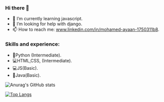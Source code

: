  
### Hi there 👋


- 🌱 I’m currently learning javascript.
- 🤔 I’m looking for help with django.
- 📫 How to reach me: www.linkedin.com/in/mohamed-ayaan-1750311b8.


### Skills and experience:

- 🐍Python (Intermediate).
- 💻HTML,CSS, (Intermediate).
- 💻JS(Basic).
- 🦚Java(Basic).



![Anurag's GitHub stats](https://github-readme-stats.vercel.app/api?username=Mohamed-Ayaan358&show_icons=true&theme=tokyonight)


[![Top Langs](https://github-readme-stats.vercel.app/api/top-langs/?username=Mohamed-Ayaan358&layout=compact)](https://github.com/anuraghazra/github-readme-stats)

